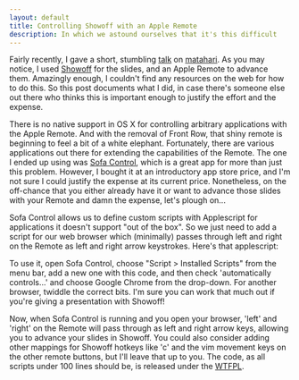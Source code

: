 ```yaml
---
layout: default
title: Controlling Showoff with an Apple Remote
description: In which we astound ourselves that it's this difficult
---
```


Fairly recently, I gave a short, stumbling [talk](http://skillsmatter.com/podcast/ajax-ria/matahari) on [matahari](https://github.com/mortice/matahari). As you may notice, I used [Showoff](https://github.com/schacon/showoff) for the slides, and an Apple Remote to advance them. Amazingly enough, I couldn't find any resources on the web for how to do this. So this post documents what I did, in case there's someone else out there who thinks this is important enough to justify the effort and the expense.

There is no native support in OS X for controlling arbitrary applications with the Apple Remote. And with the removal of Front Row, that shiny remote is beginning to feel a bit of a white elephant. Fortunately, there are various applications out there for extending the capabilities of the Remote. The one I ended up using was [Sofa Control](http://www.caseapps.com/sofacontrol), which is a great app for more than just this problem. However, I bought it at an introductory app store price, and I'm not sure I could justify the expense at its current price. Nonetheless, on the off-chance that you either already have it or want to advance those slides with your Remote and damn the expense, let's plough on...

Sofa Control allows us to define custom scripts with Applescript for applications it doesn't support "out of the box". So we just need to add a script for our web browser which (minimally) passes through left and right on the Remote as left and right arrow keystrokes. Here's that applescript:

<script src="https://gist.github.com/1153676.js?file=gistfile1.scpt"> </script>

To use it, open Sofa Control, choose "Script > Installed Scripts" from the menu bar, add a new one with this code, and then check 'automatically controls...' and choose Google Chrome from the drop-down. For another browser, twiddle the correct bits. I'm sure you can work that much out if you're giving a presentation with Showoff!

Now, when Sofa Control is running and you open your browser, 'left' and 'right' on the Remote will pass through as left and right arrow keys, allowing you to advance your slides in Showoff. You could also consider adding other mappings for Showoff hotkeys like 'c' and the vim movement keys on the other remote buttons, but I'll leave that up to you. The code, as all scripts under 100 lines should be, is released under the [WTFPL](http://sam.zoy.org/wtfpl). 

